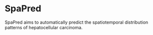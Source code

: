 # SpaPred
SpaPred aims to automatically predict the spatiotemporal distribution patterns of hepatocellular carcinoma.
